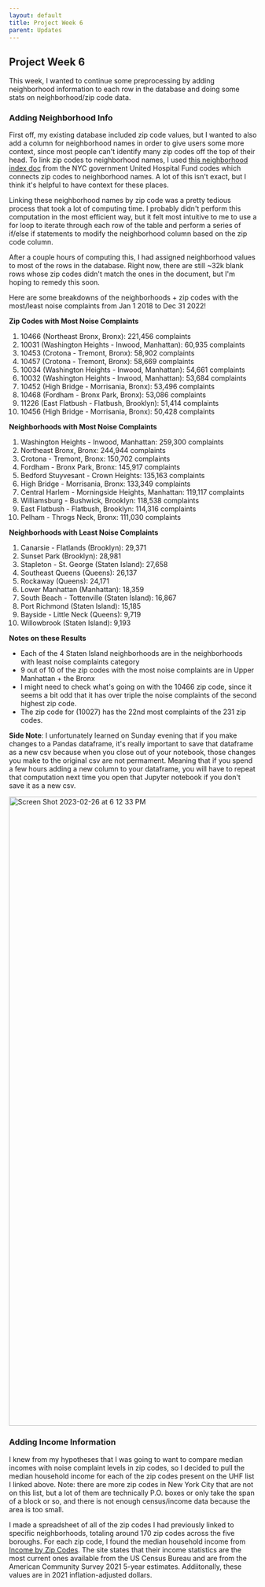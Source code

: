 ```yaml
---
layout: default
title: Project Week 6
parent: Updates
---
```


## Project Week 6

This week, I wanted to continue some preprocessing by adding neighborhood information to each row in the database and doing some stats on neighborhood/zip code data.

### Adding Neighborhood Info
First off, my existing database included zip code values, but I wanted to also add a column for neighborhood names in order to give users some more
context, since most people can't identify many zip codes off the top of their head. To link zip codes to neighborhood names, I used [this neighborhood index doc](https://www.nyc.gov/assets/doh/downloads/pdf/ah/zipcodetable.pdf)
from the NYC government United Hospital Fund codes which connects zip codes to neighborhood names. A lot of this isn't exact, but I think it's helpful to have context for these places.

Linking these neighborhood names by zip code was a pretty tedious process that took a lot of computing time. I probably didn't perform this computation in the
most efficient way, but it felt most intuitive to me to use a for loop to iterate through each row of the table and perform a series of if/else if statements to modify the
neighborhood column based on the zip code column.

After a couple hours of computing this, I had assigned neighborhood values to most of the rows in the database. Right now, there are still ~32k blank rows whose
zip codes didn't match the ones in the document, but I'm hoping to remedy this soon.

Here are some breakdowns of the neighborhoods + zip codes with the most/least noise complaints from Jan 1 2018 to Dec 31 2022!

**Zip Codes with Most Noise Complaints**
1. 10466 (Northeast Bronx, Bronx): 221,456 complaints
2. 10031 (Washington Heights - Inwood, Manhattan):	60,935 complaints
3. 10453 (Crotona - Tremont, Bronx): 58,902 complaints
4. 10457 (Crotona - Tremont, Bronx): 58,669 complaints
5. 10034 (Washington Heights - Inwood, Manhattan): 54,661 complaints
6. 10032 (Washington Heights - Inwood, Manhattan): 53,684 complaints
7. 10452 (High Bridge - Morrisania, Bronx): 53,496 complaints
8. 10468 (Fordham - Bronx Park, Bronx): 53,086 complaints
9. 11226 (East Flatbush - Flatbush, Brooklyn): 51,414 complaints
10. 10456 (High Bridge - Morrisania, Bronx): 50,428 complaints

**Neighborhoods with Most Noise Complaints**
1. Washington Heights - Inwood, Manhattan: 259,300 complaints
2. Northeast Bronx, Bronx: 244,944 complaints
3. Crotona - Tremont, Bronx: 150,702 complaints
4. Fordham - Bronx Park, Bronx: 145,917 complaints
5. Bedford Stuyvesant - Crown Heights: 135,163 complaints
6. High Bridge - Morrisania, Bronx: 133,349 complaints
7. Central Harlem - Morningside Heights, Manhattan: 119,117 complaints
8. Williamsburg - Bushwick, Brooklyn: 118,538 complaints
9. East Flatbush - Flatbush, Brooklyn: 114,316 complaints
10. Pelham - Throgs Neck, Bronx: 111,030 complaints

**Neighborhoods with Least Noise Complaints**
1. Canarsie - Flatlands (Brooklyn): 29,371
2. Sunset Park (Brooklyn): 28,981
3. Stapleton - St. George (Staten Island): 27,658
4. Southeast Queens (Queens): 26,137
5. Rockaway (Queens): 24,171
6. Lower Manhattan (Manhattan): 18,359
7. South Beach - Tottenville (Staten Island): 16,867
8. Port Richmond (Staten Island): 15,185
9. Bayside - Little Neck (Queens): 9,719
10. Willowbrook (Staten Island): 9,193

**Notes on these Results**
- Each of the 4 Staten Island neighborhoods are in the neighborhoods with least noise complaints category
- 9 out of 10 of the zip codes with the most noise complaints are in Upper Manhattan + the Bronx
- I might need to check what's going on with the 10466 zip code, since it seems a bit odd that it has over triple the noise complaints of the second highest zip code.
- The zip code for (10027) has the 22nd most complaints of the 231 zip codes.

**Side Note**: I unfortunately learned on Sunday evening that if you make changes to a Pandas dataframe, it's really important to save that dataframe as a new csv because when you close out of your notebook, those changes you make to the original csv are not permament. Meaning that if you spend a few hours adding a new column to your dataframe, you will have to repeat that computation next time you open that Jupyter notebook if you don't save it as a new csv.

<img width="1280" alt="Screen Shot 2023-02-26 at 6 12 33 PM" src="https://user-images.githubusercontent.com/44076192/221443302-557be14a-3446-4454-a26f-289c576dcc02.png">

### Adding Income Information

I knew from my hypotheses that I was going to want to compare median incomes with noise complaint levels in zip codes, so I decided to pull the median household income for each of the zip codes present on the UHF list I linked above. Note: there are more zip codes in New York City that are not on this list, but a lot of them are technically P.O. boxes or only take the span of a block or so, and there is not enough census/income data because the area is too small.

I made a spreadsheet of all of the zip codes I had previously linked to specific neighborhoods, totaling around 170 zip codes across the five boroughs. For each zip code, I found the median household income from [Income by Zip Codes](incomebyzipcode.com/newyork). The site states that their income statistics are the most current ones available from the US Census Bureau and are from the American Community Survey 2021 5-year estimates. Addiitonally, these values are in 2021 inflation-adjusted dollars.
